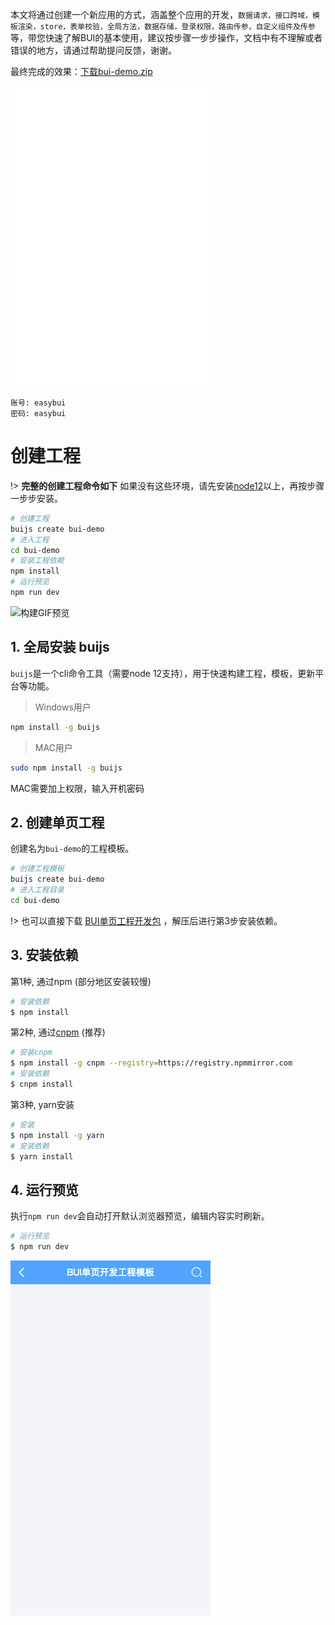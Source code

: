 

本文将通过创建一个新应用的方式，涵盖整个应用的开发，`数据请求，接口跨域，模板渲染，store，表单校验，全局方法，数据存储，登录权限，路由传参，自定义组件及传参`等，带您快速了解BUI的基本使用，建议按步骤一步步操作，文档中有不理解或者错误的地方，请通过帮助提问反馈，谢谢。

最终完成的效果：[下载bui-demo.zip](/examples/chapter0/bui-demo.zip ':ignore')

<iframe width="320" height="480" src="examples/chapter0/bui-demo/dist/index.html" allowfullscreen="allowfullscreen" frameborder="0"></iframe>

```
账号: easybui 
密码: easybui 
```

# 创建工程

!> **完整的创建工程命令如下** 如果没有这些环境，请先安装[node12](https://npmmirror.com/mirrors/node/v12.13.1/)以上，再按步骤一步步安装。

```bash
# 创建工程
buijs create bui-demo
# 进入工程
cd bui-demo
# 安装工程依赖
npm install
# 运行预览
npm run dev
```

![构建GIF预览](../static/images/buijs/buijs-create-demo_low.gif)

## 1. 全局安装 buijs

`buijs`是一个cli命令工具（需要node 12支持），用于快速构建工程，模板，更新平台等功能。

> Windows用户

```bash
npm install -g buijs
```

> MAC用户

```bash
sudo npm install -g buijs
```
MAC需要加上权限，输入开机密码

## 2. 创建单页工程

创建名为`bui-demo`的工程模板。

```bash
# 创建工程模板
buijs create bui-demo 
# 进入工程目录
cd bui-demo

```

!> 也可以直接下载 [BUI单页工程开发包](http://easybui.com/downloads/source/bui/bui_router_dev_latest.zip) ，解压后进行第3步安装依赖。


## 3. 安装依赖

第1种, 通过npm (部分地区安装较慢)

```bash
# 安装依赖
$ npm install
```

第2种, 通过[cnpm](https://npmmirror.com/) (推荐)

```bash
# 安装cnpm
$ npm install -g cnpm --registry=https://registry.npmmirror.com
# 安装依赖
$ cnpm install
```

第3种, yarn安装
```bash
# 安装
$ npm install -g yarn
# 安装依赖
$ yarn install
```

## 4. 运行预览

执行`npm run dev`会自动打开默认浏览器预览，编辑内容实时刷新。

```bash
# 运行预览
$ npm run dev
```

![预览图](../static/images/template/preview.png)
